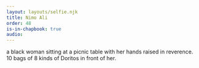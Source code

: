 ```yaml
---
layout: layouts/selfie.njk
title: Nimo Ali
order: 48
is-in-chapbook: true
audio: 
---
```

a black woman sitting at a picnic table with her hands raised in reverence. 10 bags of 8 kinds of Doritos in front of her.
